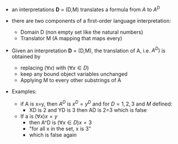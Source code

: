 - an interpretations **D** = (D,M) translates a formula from $A$ to $A^D$ 
- there are two components of a first-order language interpretation:
	- Domain D (non empty set like the natural numbers)
	- Translator M (A mapping that maps every)

- Given an interpretation **D** = (D,M), the translation of A, i.e. $A^D)$ is obtained by
	- replacing $(\forall x)$ with $(\forall x\in D)$ 
	- keep any bound object variables unchanged
	- Applying M to every other substrings of A 

- Examples:
	- if A is x=y, then $A^D$ is $x^D = y^D$ and for $D = {1,2,3}$ and $M$ defined:
		- XD is 2 and YD is 3 then AD is 2=3 which is false
	- If a is $(\forall x)x=y$ 
		- then A^D is $(\forall x\in D) x=3$ 
		- "for all x in the set, x is 3"
		- which is false again 